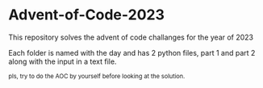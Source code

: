 # Advent-of-Code-2023
This repository solves the advent of code challanges for the year of 2023

Each folder is named with the day and has 2 python files, part 1 and part 2 along with the input in a text file.  

<small>pls, try to do the AOC by yourself before looking at the solution.</small> 

